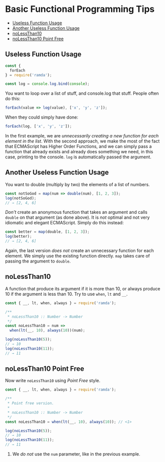# Basic Functional Programming Tips

- [Useless Function Usage](#useless-function-usage)
- [Another Useless Function Usage](#another-useless-function-usage)
- [noLessThan10](#noLessThan10)
- [noLessThan10 Point Free](#noLessThan10-point-free)

## Useless Function Usage
```js
const {
  forEach
} = require('ramda');

const log = console.log.bind(console);
```

You want to loop over a list of stuff, and console.log that stuff. People often do this:

```js
forEach(value => log(value), ['x', 'y', 'z']);
```

When they could simply have done:

```js
forEach(log, ['x', 'y', 'z']);
```

In the first example, we are _unnecessarily creating a new function for each element in the list_. With the second approach, we make the most of the fact that ECMAScript has Higher Order Functions, and we can simply pass a function that already exists and already does something we need, in this case, printing to the console. `log` is automatically passed the argument.

## Another Useless Function Usage

You want to double (multiply by two) the elements of a list of numbers.

```js
const notSoGod = map(num => double(num), [1, 2, 3]);
log(notSoGod);
// → [2, 4, 6]
```


_Don't_ create an anonymous function that takes an argument and calls `double` on that argument (as done above). It is _not_ optimal and not very idiomatic and elegant ECMAScript. Simply do this instead:

```js
const better = map(double, [1, 2, 3]);
log(better);
// → [2, 4, 6]
```

Again, the last version _does not_ create an unnecessary function for each element. We simply use the existing function directly. `map` takes care of passing the argument to `double`.


## noLessThan10

A function that produce its argument if it is more than 10, or always produce 10 if the argument is less than 10. Try to use `when`, `lt` and `__`.


```js
const { __, lt, when, always } = require('ramda');

/**
 * noLessThan10 :: Number -> Number
 */
const noLessThan10 = num =>
  when(lt(__, 10), always(10))(num);

log(noLessThan10(5));
// → 10
log(noLessThan10(11));
// → 11
```

## noLessThan10 Point Free

Now write `noLessThan10` using _Point Free_ style.

```js
const { __, lt, when, always } = require('ramda');

/**
 * Point free version.
 * 
 * noLessThan10 :: Number -> Number
 */
const noLessThan10 = when(lt(__, 10), always(10)); // <1>

log(noLessThan10(5));
// → 10
log(noLessThan10(11));
// → 11
```

1. We _do not_ use the `num` parameter, like in the previous example.
